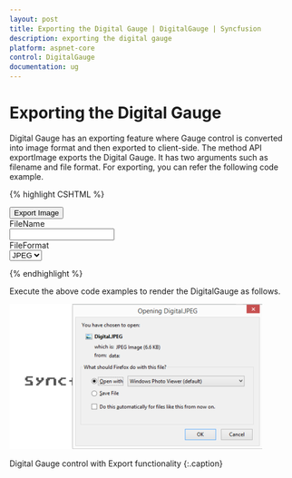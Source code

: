 ```yaml
---
layout: post
title: Exporting the Digital Gauge | DigitalGauge | Syncfusion
description: exporting the digital gauge
platform: aspnet-core
control: DigitalGauge
documentation: ug
---
```


# Exporting the Digital Gauge

Digital Gauge has an exporting feature where Gauge control is converted into image format and then exported to client-side. The method API exportImage exports the Digital Gauge. It has two arguments such as filename and file format. For exporting, you can refer the following code example.


{% highlight CSHTML %}



<ej-digital-gauge id="DigitalGauge"  value="syncfusion">
</ej-digital-gauge>

<input type="submit" value="Export Image" id="ExportImage" />
<div>FileName </div>
<input type="text" id="txtFileName">
<div >FileFormat </div>
<select id="FileType">
<option value="JPEG">JPEG</option>
<option value="PNG">PNG</option>
</select>

<script>
 $(function () {

            $("#ExportImage").ejButton({ width: "100px", click: "buttonClickEvent", });

        });

        function buttonClickEvent() {

            var FileName = $("#txtFileName").val();

            var FileFormat = $("#FileType").val();

            $("#DigitalGauge").ejDigitalGauge("exportImage", FileName, FileFormat);

        }
	

</script>

{% endhighlight %}


Execute the above code examples to render the DigitalGauge as follows.

![](Exporting-the-Digital-Gauge_images/Exporting-the-Digital-Gauge_img1.png)

Digital Gauge control with Export functionality
{:.caption}




